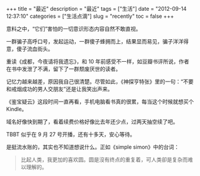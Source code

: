 +++
title = "最近"
description = "最近"
tags = ["生活"]
date = "2012-09-14 12:37:10"
categories = ["生活点滴"]
slug = "recently"
toc = false
+++

意料之中，“它们”害怕的一切意识形态内容自然不敢直视。

一群骗子高呼口号，发起运动，一群傻子蜂拥而上，结果显而易见，骗子洋洋得意，傻子流血街头。

重读《成都，今夜请将我遗忘》，和 10 年前感受不一样，如豆瓣书评所说，作者在书中发泄了不满，留下了一群颓废厌世的读者。

记忆力越来越差，原因我自己很清楚。尽管如此，《神探亨特张》里的一句：“不要和戒烟成功的男人交朋友”还是让我笑出声来。

《鉴宝疑云》这段时间一直再看，手机电脑看书真的很累，每当这个时候就想买个 Kindle。

域名好像快到期了，看着续费价格好像比去年还少点，过两天抽空续了吧。

TBBT 似乎在 9 月 27 号开播，还有十多天，安心等待。

是挺流水账的，其实也不知道想说什么。正如《simple simon》中的台词：

> 比起人类，我更加的喜欢圆。圆是沒有终点的重复着，可人类卻是复杂而难以理解的。